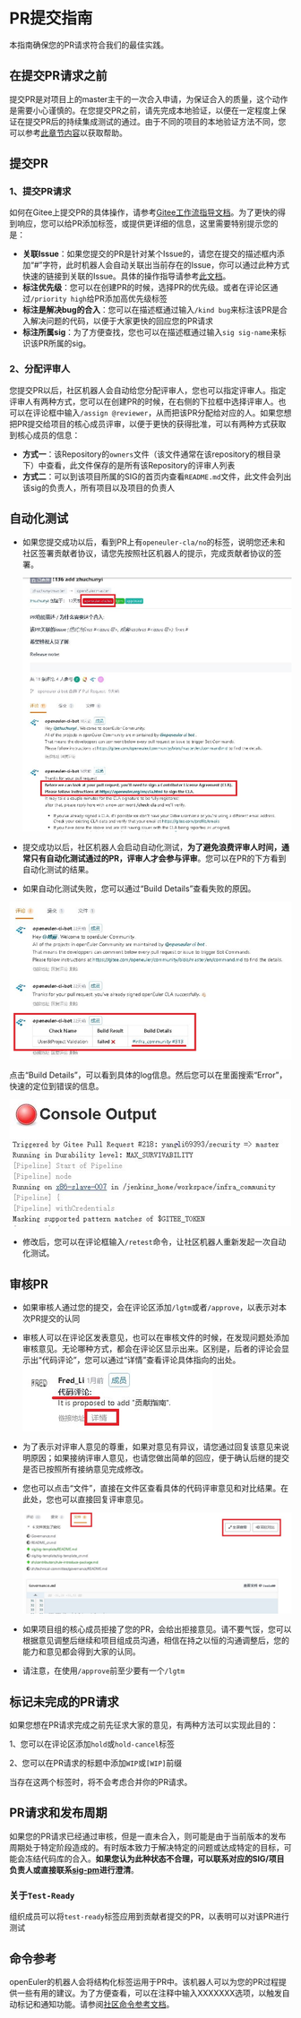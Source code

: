 # PR提交指南

本指南确保您的PR请求符合我们的最佳实践。



## 在提交PR请求之前

提交PR是对项目上的master主干的一次合入申请，为保证合入的质量，这个动作是需要小心谨慎的。在您提交PR之前，请先完成本地验证，以便在一定程度上保证在提交PR后的持续集成测试的通过。由于不同的项目的本地验证方法不同，您可以参考[此章节内容](README.md/#参与编码贡献)以获取帮助。



## 提交PR

### 1、提交PR请求

如何在Gitee上提交PR的具体操作，请参考[Gitee工作流指导文档](Gitee-workflow.md)。为了更快的得到响应，您可以给PR添加标签，或提供更详细的信息，这里需要特别提示您的是：

- **关联Issue**：如果您提交的PR是针对某个Issue的，请您在提交的描述框内添加“#”字符，此时机器人会自动关联出当前存在的Issue，你可以通过此种方式快速的链接到关联的Issue。具体的操作指导请参考[此文档](https://gitee.com/help/articles/4142)。
- **标注优先级**：您可以在创建PR的时候，选择PR的优先级。或者在评论区通过`/priority high`给PR添加高优先级标签
- **标注是解决bug的合入**：您可以在描述框通过输入`/kind bug`来标注该PR是合入解决问题的代码，以便于大家更快的回应您的PR请求
- **标注所属sig**：为了方便查找，您也可以在描述框通过输入`sig sig-name`来标识该PR所属的sig。



### 2、分配评审人

您提交PR以后，社区机器人会自动给您分配评审人，您也可以指定评审人。指定评审人有两种方式，您可以在创建PR的时候，在右侧的下拉框中选择评审人。也可以在评论框中输入`/assign @reviewer`，从而把该PR分配给对应的人。如果您想把PR提交给项目的核心成员评审，以便于更快的获得批准，可以有两种方式获取到核心成员的信息：

- **方式一**：该Repository的`owners`文件（该文件通常在该repository的根目录下）中查看，此文件保存的是所有该Repository的评审人列表
- **方式二**：可以到该项目所属的SIG的首页内查看`README.md`文件，此文件会列出该sig的负责人，所有项目以及项目的负责人



## 自动化测试

- 如果您提交成功以后，看到PR上有`openeuler-cla/no`的标签，说明您还未和社区签署贡献者协议，请您先按照社区机器人的提示，完成贡献者协议的签署。

  ![](figure/pull-request-autotest2.JPG)

- 提交成功以后，社区机器人会启动自动化测试，**为了避免浪费评审人时间，通常只有自动化测试通过的PR，评审人才会参与评审**。您可以在PR的下方看到自动化测试的结果。

- 如果自动化测试失败，您可以通过“Build Details”查看失败的原因。

![](figure/pull-request-autotest.JPG)

点击“Build Details”，可以看到具体的log信息。然后您可以在里面搜索“Error”，快速的定位到错误的信息。

![](figure/error-report.JPG)

- 修改后，您可以在评论框输入`/retest`命令，让社区机器人重新发起一次自动化测试。





## 审核PR

- 如果审核人通过您的提交，会在评论区添加`/lgtm`或者`/approve`，以表示对本次PR提交的认同

- 审核人可以在评论区发表意见，也可以在审核文件的时候，在发现问题处添加审核意见。无论哪种方式，都会在评论区显示出来。区别是，后者的评论会显示出“代码评论”，您可以通过“详情”查看评论具体指向的出处。![](figure/pull-request-review.JPG)

- 为了表示对评审人意见的尊重，如果对意见有异议，请您通过回复该意见来说明原因；如果接纳评审人意见，也请您做出简单的回应，便于确认后继的提交是否已按照所有接纳意见完成修改。

- 您也可以点击“文件”，直接在文件区查看具体的代码评审意见和对比结果。在此处，您也可以直接回复评审意见。

  ![](figure/pull-request-review2.JPG)

- 如果项目组的核心成员拒接了您的PR，会给出拒接意见。请不要气馁，您可以根据意见调整后继续和项目组成员沟通，相信在持之以恒的沟通调整后，您的能力和意见都会得到大家的认同。

- 请注意，在使用`/approve`前至少要有一个`/lgtm`





## 标记未完成的PR请求

如果您想在PR请求完成之前先征求大家的意见，有两种方法可以实现此目的：

1、您可以在评论区添加`hold`或`hold-cancel`标签

2、您可以在PR请求的标题中添加`WIP`或`[WIP]`前缀

当存在这两个标签时，将不会考虑合并你的PR请求。





## PR请求和发布周期

如果您的PR请求已经通过审核，但是一直未合入，则可能是由于当前版本的发布周期处于特定阶段造成的。有时版本致力于解决特定的问题或达成特定的目标，可能会冻结代码库的合入。**如果您认为此种状态不合理，可以联系对应的SIG/项目负责人或直接联系[sig-pm]()进行澄清**。



### 关于`Test-Ready`

组织成员可以将`test-ready`标签应用到贡献者提交的PR，以表明可以对该PR进行测试



## 命令参考

openEuler的机器人会将结构化标签运用于PR中。该机器人可以为您的PR过程提供一些有用的建议。为了方便查看，可以在注释中输入XXXXXXX选项，以触发自动标记和通知功能。请参阅[社区命令参考文档](./../sig-infrastructure/command.md)。
